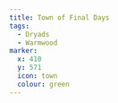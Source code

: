 ```yaml
---
title: Town of Final Days
tags:
  - Dryads
  - Warmwood
marker:
  x: 410
  y: 571
  icon: town
  colour: green
---
```

